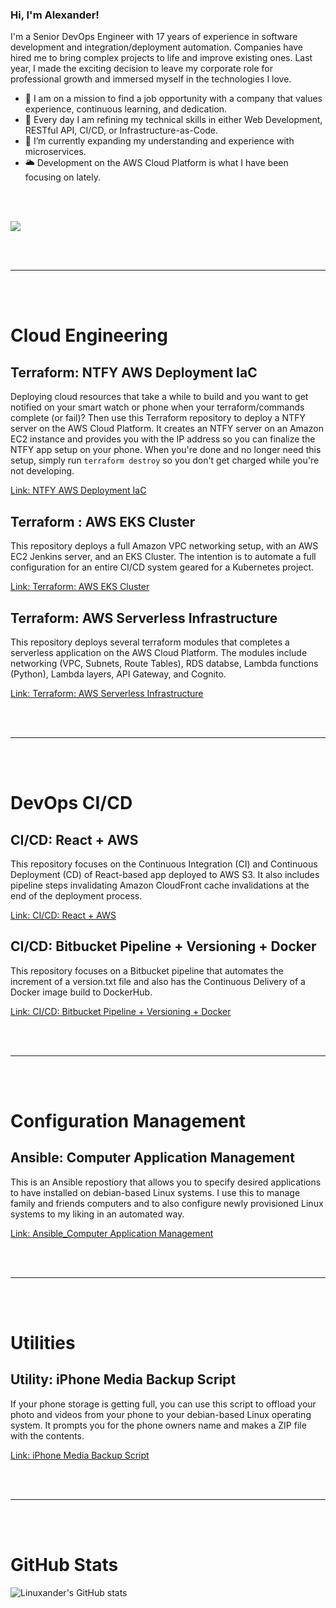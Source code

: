 ### Hi, I'm Alexander!

I'm a Senior DevOps Engineer with 17 years of experience in software development and integration/deployment automation. Companies have hired me to bring complex projects to life and improve existing ones. Last year, I made the exciting decision to leave my corporate role for professional growth and immersed myself in the technologies I love.

- 👔 I am on a mission to find a job opportunity with a company that values experience, continuous learning, and dedication.
- 🚀 Every day I am refining my technical skills in either Web Development, RESTful API, CI/CD, or Infrastructure-as-Code.
- 🌱 I’m currently expanding my understanding and experience with microservices.
- 🌥️ Development on the AWS Cloud Platform is what I have been focusing on lately.

<div>
  <br/>
  <br/>
</div>

![](http://github-profile-summary-cards.vercel.app/api/cards/repos-per-language?username=linuxander&theme=nord_dark)

<div>
  <br/>
  <br/>
</div>

---

<div>
  <br/>
  <br/>
</div>

# Cloud Engineering

## Terraform: NTFY AWS Deployment IaC

Deploying cloud resources that take a while to build and you want to get notified on your smart watch or phone when your terraform/commands complete (or fail)?  Then use this Terraform repository to deploy a NTFY server on the AWS Cloud Platform.  It creates an NTFY server on an Amazon EC2 instance and provides you with the IP address so you can finalize the NTFY app setup on your phone. When you're done and no longer need this setup, simply run `terraform destroy` so you don't get charged while you're not developing.

[Link: NTFY AWS Deployment IaC](https://github.com/Linuxander/ntfy_aws_deployment_iac)

## Terraform : AWS EKS Cluster

This repository deploys a full Amazon VPC networking setup, with an AWS EC2 Jenkins server, and an EKS Cluster.  The intention is to automate a full configuration for an entire CI/CD system geared for a Kubernetes project.

[Link: Terraform: AWS EKS Cluster](https://github.com/Linuxander/Terraform_AWS_EKS_Cluster)

## Terraform: AWS Serverless Infrastructure

This repository deploys several terraform modules that completes a serverless application on the AWS Cloud Platform.  The modules include networking (VPC, Subnets, Route Tables), RDS databse, Lambda functions (Python), Lambda layers, API Gateway, and Cognito.

[Link: Terraform: AWS Serverless Infrastructure](https://github.com/Linuxander/Terraform_AWS_Serverless_Infrastructure)

<div>
  <br/>
  <br/>
</div>

---

<div>
  <br/>
  <br/>
</div>

# DevOps CI/CD

## CI/CD: React + AWS

This repository focuses on the Continuous Integration (CI) and Continuous Deployment (CD) of React-based app deployed to AWS S3.  It also includes pipeline steps invalidating Amazon CloudFront cache invalidations at the end of the deployment process.

[Link: CI/CD: React + AWS](https://github.com/Linuxander/CI_CD_Bitbucket_Pipline_React_AWS)

## CI/CD: Bitbucket Pipeline + Versioning + Docker

This repository focuses on a Bitbucket pipeline that automates the increment of a version.txt file and also has the Continuous Delivery of a Docker image build to DockerHub.

[Link: CI/CD: Bitbucket Pipeline + Versioning + Docker](https://github.com/Linuxander/CI_Bitbucket_Pipeline_Docker_Build_Example)

<div>
  <br/>
  <br/>
</div>

---

<div>
  <br/>
  <br/>
</div>

# Configuration Management

## Ansible: Computer Application Management

This is an Ansible repostiory that allows you to specify desired applications to have installed on debian-based Linux systems.  I use this to manage family and friends computers and to also configure newly provisioned Linux systems to my liking in an automated way.

[Link: Ansible_Computer Application Management](https://github.com/Linuxander/Ansible_Computer_Application_Management)

<div>
  <br/>
  <br/>
</div>

---

<div>
  <br/>
  <br/>
</div>

# Utilities

## Utility: iPhone Media Backup Script

If your phone storage is getting full, you can use this script to offload your photo and videos from your phone to your debian-based Linux operating system.  It prompts you for the phone owners name and makes a ZIP file with the contents.

[Link: iPhone Media Backup Script](https://github.com/Linuxander/iphone_media_backup_script)

<div>
  <br/>
  <br/>
</div>

---

<div>
  <br/>
  <br/>
</div>

# GitHub Stats
![Linuxander's GitHub stats](https://github-readme-stats.vercel.app/api?username=linuxander&showicons=true&theme=nord)


